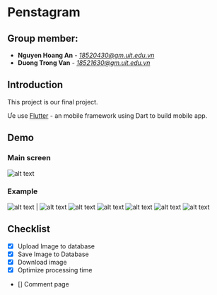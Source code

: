 # Penstagram
## Group member:
* **Nguyen Hoang An** - *18520430@gm.uit.edu.vn*
* **Duong Trong Van** - *18521630@gm.uit.edu.vn*
<!--te-->

## Introduction
This project is our final project. 

Ưe use [Flutter](https://flask.palletsprojects.com/en/1.1.x/) - an mobile framework using Dart to build mobile app.
## Demo

### Main screen
![alt text](https://github.com/NguyenHoangAn0511/PenstagramMMLAB/blob/main/imgs/Screenshot_1637558482.png)

### Example
![alt text](https://github.com/NguyenHoangAn0511/PenstagramMMLAB/blob/main/imgs/Screenshot_1637558504.png)  |  ![alt text](https://github.com/NguyenHoangAn0511/PenstagramMMLAB/blob/main/imgs/Screenshot_1637558510.png)
![alt text](https://github.com/NguyenHoangAn0511/PenstagramMMLAB/blob/main/imgs/Screenshot_1637558510.png)
![alt text](https://github.com/NguyenHoangAn0511/PenstagramMMLAB/blob/main/imgs/Screenshot_1637558574.png)
![alt text](https://github.com/NguyenHoangAn0511/PenstagramMMLAB/blob/main/imgs/Screenshot_1637558510.png)
![alt text](https://github.com/NguyenHoangAn0511/PenstagramMMLAB/blob/main/imgs/Screenshot_1637558615.png)
![alt text](https://github.com/NguyenHoangAn0511/PenstagramMMLAB/blob/main/imgs/Screenshot_1637558619.png)

## Checklist
- [x] Upload Image to database
- [x] Save Image to Database
- [x] Download image
- [x] Optimize processing time
- [] Comment page
